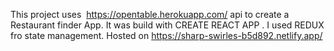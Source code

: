 This project uses  https://opentable.herokuapp.com/ api to create a Restaurant finder App.
It was build with CREATE REACT APP . 
I used REDUX fro state management.
Hosted on https://sharp-swirles-b5d892.netlify.app/


